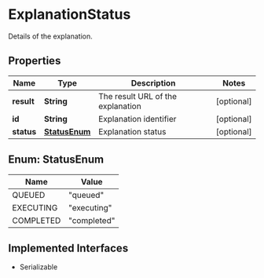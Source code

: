 

# ExplanationStatus

Details of the explanation.

## Properties

Name | Type | Description | Notes
------------ | ------------- | ------------- | -------------
**result** | **String** | The result URL of the explanation |  [optional]
**id** | **String** | Explanation identifier |  [optional]
**status** | [**StatusEnum**](#StatusEnum) | Explanation status |  [optional]



## Enum: StatusEnum

Name | Value
---- | -----
QUEUED | &quot;queued&quot;
EXECUTING | &quot;executing&quot;
COMPLETED | &quot;completed&quot;


## Implemented Interfaces

* Serializable


